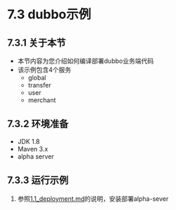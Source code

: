 # 7.3 dubbo示例
## 7.3.1 关于本节
 + 本节内容为您介绍如何编译部署dubbo业务端代码
 + 该示例包含4个服务
    + global
    + transfer
    + user
    + merchant

## 7.3.2 环境准备
 + JDK 1.8
 + Maven 3.x
 + alpha server

## 7.3.3 运行示例
 1. 参照[1.1_deployment.md](../1.QuickStart/1.1_deployment.md)的说明，安装部署alpha-sever
